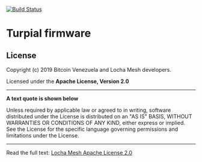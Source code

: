 [![Build Status](https://travis-ci.com/btcven/turpial-firmware.svg?branch=dev)](https://travis-ci.com/btcven/turpial-firmware)

# Turpial firmware

## License
Copyright (c) 2019 Bitcoin Venezuela and Locha Mesh developers.

Licensed under the **Apache License, Version 2.0**

---
**A text quote is shown below**

Unless required by applicable law or agreed to in writing, software
distributed under the License is distributed on an "AS IS" BASIS,
WITHOUT WARRANTIES OR CONDITIONS OF ANY KIND, either express or implied.
See the License for the specific language governing permissions and
limitations under the License.
___
Read the full text:
[Locha Mesh Apache License 2.0](LICENSE)
